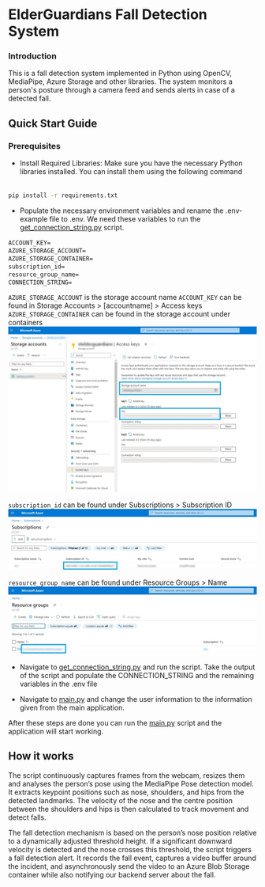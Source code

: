 # ElderGuardians Fall Detection System

### Introduction

This is a fall detection system implemented in Python using OpenCV, MediaPipe, Azure Storage and other libraries. The system monitors a person's posture through a camera feed and sends alerts in case of a detected fall.

## Quick Start Guide

### Prerequisites

- Install Required Libraries: Make sure you have the necessary Python libraries installed. You can install them using the following command

```cmd

pip install -r requirements.txt

```

- Populate the necessary environment variables and rename the .env-example file to .env. We need these variables to run the [get_connection_string.py](/get_connection_string.py) script.

```.env
ACCOUNT_KEY=
AZURE_STORAGE_ACCOUNT=
AZURE_STORAGE_CONTAINER=
subscription_id=
resource_group_name=
CONNECTION_STRING=
```

`AZURE_STORAGE_ACCOUNT` is the storage account name
`ACCOUNT_KEY` can be found in Storage Accounts > [accountname] > Access keys
`AZURE_STORAGE_CONTAINER` can be found in the storage account under containers
![Store account info](images/AZURE_STORAGE_ACCOUNT.jpg)


`subscription_id` can be found under Subscriptions > Subscription ID
![Subscription_ID](images/subscription_ID.jpg)


`resource_group_name` can be found under Resource Groups > Name
![Resource_group_name](images/resource_group_name.jpg)

- Navigate to [get_connection_string.py](/get_connection_string.py) and run the script. Take the output of the script and populate the CONNECTION_STRING and the remaining variables in the .env file

- Navigate to [main.py](main.py) and change the user information to the information given from the main application.

After these steps are done you can run the [main.py](main.py) script and the application will start working.

## How it works

The script continuously captures frames from the webcam, resizes them and analyses the person’s pose using the MediaPipe Pose detection model. It extracts keypoint positions such as nose, shoulders, and hips from the detected landmarks. The velocity of the nose and the centre position between the shoulders and hips is then calculated to track movement and detect falls.

The fall detection mechanism is based on the person’s nose position relative to a dynamically adjusted threshold height. If a significant downward velocity is detected and the nose crosses this threshold, the script triggers a fall detection alert. It records the fall event, captures a video buffer around the incident, and asynchronously send the video to an Azure Blob Storage container while also notifying our backend server about the fall.
